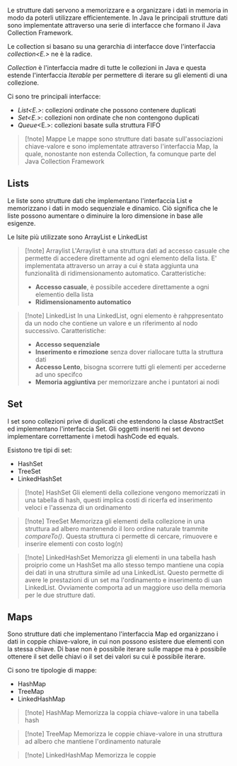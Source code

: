 Le strutture dati servono a memorizzare e a organizzare i dati in memoria in modo da poterli utilizzare efficientemente. In Java le principali strutture dati sono implementate attraverso una serie di interfacce che formano il Java Collection Framework.

Le collection si basano su una gerarchia di interfacce dove l'interfaccia *collection<E.>* ne è la radice.

*Collection* è l'interfaccia madre di tutte le collezioni in Java e questa estende l'interfaccia *Iterable* per permettere di iterare su gli elementi di una collezione.

Ci sono tre principali interfacce:
- *List<E.>*: collezioni ordinate che possono contenere duplicati
- *Set<E.>*: collezioni non ordinate che non contengono duplicati
- *Queue*<E.>: collezioni basate sulla struttura FIFO

>[!note]  Mappe
>Le mappe sono strutture dati basate sull'associazioni chiave-valore e sono implementate attraverso l'interfaccia Map, la quale, nonostante non estenda Collection, fa comunque parte del Java Collection Framework


## Lists
Le liste sono strutture dati che implementano l'interfaccia List e memorizzano i dati in modo sequenziale e dinamico. Ciò significa che le liste possono aumentare o diminuire la loro dimensione in base alle esigenze.

Le lsite più utilizzate sono ArrayList e LinkedList
>[!note] Arraylist
>L'Arraylist è una struttura dati ad accesso casuale che permette di accedere direttamente ad ogni elemento della lista. E' implementata attraverso un array a cui è stata aggiunta una funzionalità di ridimensionamento automatico.
>Caratteristiche:
>- **Accesso casuale**, è possibile accedere direttamente a ogni elementio della lista
>- **Ridimensionamento automatico**

>[!note] LinkedList
>In una LinkedList, ogni elemento è rahppresentato da un nodo che contiene un valore e un riferimento al nodo successivo.
>Caratteristiche:
>- **Accesso sequenziale**
>- **Inserimento e rimozione** senza dover riallocare tutta la struttura dati
>- **Accesso Lento**, bisogna scorrere tutti gli elementi per accederne ad uno specifco
>- **Memoria aggiuntiva** per memorizzare anche i puntatori ai nodi


## Set
I set sono collezioni prive di duplicati che estendono la classe AbstractSet ed implementano l'interfaccia Set. Gli oggetti inseriti nei set devono implementare correttamente i metodi hashCode ed equals.

Esistono tre tipi di set:
- HashSet
- TreeSet
- LinkedHashSet

>[!note] HashSet
>Gli elementi della collezione vengono memorizzati in una tabella di hash, questi implica costi di ricerfa ed inserimento veloci e l'assenza di un ordinamento

>[!note] TreeSet
>Memorizza gli elementi della collezione in una struttura ad albero mantenendo il  loro ordine naturale trammite *compareTo()*. Questa struttura ci permette di cercare, rimuovere e inserire elementi con costo log(n)

>[!note] LinkedHashSet
>Memorizza gli elementi in una tabella hash proiprio come un HashSet ma allo stesso tempo mantiene una copia dei dati in una struttura simile ad una LinkedList. Questo permette di avere le prestazioni di un set ma l'ordinamento e inserimento di uan LinkedList. Ovviamente comporta ad un maggiore uso della memoria per le due strutture dati.


## Maps
Sono strutture dati che implementano l'interfaccia Map ed organizzano i dati in coppie chiave-valore, in cui non possono esistere due elementi con la stessa chiave.
Di base non è possibile iterare sulle mappe ma è possibile ottenere il set delle chiavi o il set dei valori su cui è possibile iterare.

Ci sono tre tipologie di mappe:
- HashMap
- TreeMap
- LinkedHashMap

>[!note] HashMap
>Memorizza la coppia chiave-valore in una tabella hash

>[!note] TreeMap
>Memorizza le coppie chiave-valore in una struttura ad albero che mantiene l'ordinamento naturale

>[!note] LinkedHashMap
>Memorizza le coppie 